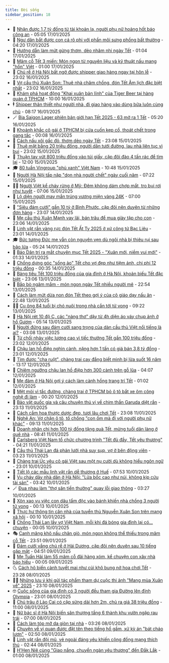 ```yaml
---
title: Đời sống
sidebar_position: 18
---
```


<!-- dantri-doi-song:START -->
- 🥳 [Nhận được 1,7 tỷ đồng từ tài khoản lạ, người phụ nữ hoảng hốt báo công an](https://dantri.com.vn/doi-song/nhan-duoc-17-ty-dong-tu-tai-khoan-la-nguoi-phu-nu-hoang-hot-bao-cong-an-20250117115514699.htm) - 05:05 17/01/2025
- 🌁 [Ngư dân bắt được con cá rô phi với phần môi sưng phồng bất thường](https://dantri.com.vn/doi-song/ngu-dan-bat-duoc-con-ca-ro-phi-voi-phan-moi-sung-phong-bat-thuong-20250117110501139.htm) - 04:20 17/01/2025
- 👀 [Hướng dẫn làm mứt gừng thơm, dẻo nhâm nhi ngày Tết](https://dantri.com.vn/tet-2025/huong-dan-lam-mut-gung-thom-deo-nham-nhi-ngay-tet-20250115115234147.htm) - 01:04 17/01/2025
- 🐻 [Mâm cỗ Tết 3 miền: Món ngon từ nguyên liệu và kỹ thuật nấu mang &quot;hồn&quot; Việt](https://dantri.com.vn/doi-song/mam-co-tet-3-mien-mon-ngon-tu-nguyen-lieu-va-ky-thuat-nau-mang-hon-viet-20250116201101447.htm) - 01:00 17/01/2025
- 🦅 [Chú rể ở Hà Nội bất ngờ được shipper giao hàng ngay tại hôn lễ](https://dantri.com.vn/doi-song/chu-re-o-ha-noi-bat-ngo-duoc-shipper-giao-hang-ngay-tai-hon-le-20250115144242762.htm) - 23:02 16/01/2025
- 🦩 [Vợ cầu thủ Xuân Son: Thuê nhà chăm chồng, đón Tết Âm lịch đặc biệt nhất](https://dantri.com.vn/doi-song/vo-cau-thu-xuan-son-thue-nha-cham-chong-don-tet-am-lich-dac-biet-nhat-20250112225031621.htm) - 23:02 16/01/2025
- 🦏 [Khám phá hoạt động &quot;Khai xuân bản lĩnh&quot; của Tiger Beer tại hàng quán ở TPHCM](https://dantri.com.vn/doi-song/kham-pha-hoat-dong-khai-xuan-ban-linh-cua-tiger-beer-tai-hang-quan-o-tphcm-20250116135435154.htm) - 10:00 16/01/2025
- 🕴 [Shipper thân thiết như người nhà, đi giao hàng vào dùng bữa luôn cùng chủ](https://dantri.com.vn/doi-song/shipper-than-thiet-nhu-nguoi-nha-di-giao-hang-vao-dung-bua-luon-cung-chu-20250116124817325.htm) - 08:17 16/01/2025
- 🪄 [Bia Saigon Lager phiên bản giới hạn Tết 2025 - 63 mở ra 1 Tết](https://dantri.com.vn/doi-song/bia-saigon-lager-phien-ban-gioi-han-tet-2025-63-mo-ra-1-tet-20250116120820380.htm) - 05:20 16/01/2025
- 🚦 [Khoảnh khắc cô gái ở TPHCM bị cửa cuốn kẹp cổ, thoát chết trong gang tấc](https://dantri.com.vn/doi-song/khoanh-khac-co-gai-o-tphcm-bi-cua-cuon-kep-co-thoat-chet-trong-gang-tac-20250115151717097.htm) - 00:08 16/01/2025
- 🤔 [Cách nấu xôi gấc đỏ, thơm dẻo ngày Tết](https://dantri.com.vn/tet-2025/cach-nau-xoi-gac-do-thom-deo-ngay-tet-20250114120636030.htm) - 23:08 15/01/2025
- 🚦 [Thuê mặt bằng 20 triệu đồng, người dân tưới đường, lau nhà liên tục vì bụi](https://dantri.com.vn/doi-song/thue-mat-bang-20-trieu-dong-nguoi-dan-tuoi-duong-lau-nha-lien-tuc-vi-bui-20250112181900700.htm) - 23:02 15/01/2025
- 🐎 [Thuận tay vứt 800 triệu đồng vào túi giấy, cặp đôi đào 4 tấn rác để tìm lại](https://dantri.com.vn/doi-song/thuan-tay-vut-800-trieu-dong-vao-tui-giay-cap-doi-dao-4-tan-rac-de-tim-lai-20250115113013775.htm) - 12:00 15/01/2025
- 🎓 [80 tuần Vingroup &quot;phủ xanh&quot; Việt Nam](https://dantri.com.vn/doi-song/80-tuan-vingroup-phu-xanh-viet-nam-20250115151345020.htm) - 10:48 15/01/2025
- 🐘 [Người Hà Nội tấp nập &quot;dọn nhà người chết&quot; ngày cuối năm](https://dantri.com.vn/doi-song/nguoi-ha-noi-tap-nap-don-nha-nguoi-chet-ngay-cuoi-nam-20250111220837636.htm) - 07:22 15/01/2025
- 🧑‍🏫 [Người Việt kể cháy rừng ở Mỹ: Đêm không dám chợp mắt, tro bụi rơi như tuyết](https://dantri.com.vn/doi-song/nguoi-viet-ke-chay-rung-o-my-dem-khong-dam-chop-mat-tro-bui-roi-nhu-tuyet-20250115110905620.htm) - 07:06 15/01/2025
- 🦒 [Lộ diện người may mắn trúng vương miện vàng 24K](https://dantri.com.vn/doi-song/lo-dien-nguoi-may-man-trung-vuong-mien-vang-24k-20250115134753530.htm) - 07:00 15/01/2025
- 🧰 [&quot;Siêu đám cưới&quot; gần 10 tỷ ở Bình Phước, cặp đôi nên duyên từ những đơn hàng](https://dantri.com.vn/doi-song/sieu-dam-cuoi-gan-10-ty-o-binh-phuoc-cap-doi-nen-duyen-tu-nhung-don-hang-20250114180323187.htm) - 23:07 14/01/2025
- 🧐 [Mẹ cầu thủ Xuân Mạnh vay lãi, bán trâu để mua giày tập cho con](https://dantri.com.vn/doi-song/me-cau-thu-xuan-manh-vay-lai-ban-trau-de-mua-giay-tap-cho-con-20250114150001398.htm) - 23:06 14/01/2025
- 🌮 [Linh vật rắn vàng rực đón Tết Ất Tỵ 2025 ở xứ công tử Bạc Liêu](https://dantri.com.vn/doi-song/linh-vat-ran-vang-ruc-don-tet-at-ty-2025-o-xu-cong-tu-bac-lieu-20250114125651317.htm) - 23:01 14/01/2025
- 🎓 [Bức tượng Đức mẹ vẫn còn nguyên vẹn dù ngôi nhà bị thiêu rụi sau bão lửa](https://dantri.com.vn/doi-song/buc-tuong-duc-me-van-con-nguyen-ven-du-ngoi-nha-bi-thieu-rui-sau-bao-lua-20250114121223390.htm) - 05:24 14/01/2025
- 🚀 [Báo Dân trí ra mắt chuyên mục Tết 2025 - &quot;Xuân mới, niềm vui mới&quot;](https://dantri.com.vn/doi-song/bao-dan-tri-ra-mat-chuyen-muc-tet-2025-xuan-moi-niem-vui-moi-20250114081134475.htm) - 01:33 14/01/2025
- 🤖 [Chồng dựng góc &quot;sống ảo&quot; Tết cho vợ đẹp như tiệm ảnh, chi phí 12 triệu đồng](https://dantri.com.vn/tet-2025/chong-dung-goc-song-ao-tet-cho-vo-dep-nhu-tiem-anh-chi-phi-12-trieu-dong-20250113165235721.htm) - 00:35 14/01/2025
- 🤩 [Bảng tiêu Tết 100 triệu đồng của gia đình ở Hà Nội, khoản biếu Tết đặc biệt](https://dantri.com.vn/doi-song/bang-tieu-tet-100-trieu-dong-cua-gia-dinh-o-ha-noi-khoan-bieu-tet-dac-biet-20250113183421060.htm) - 23:06 13/01/2025
- 👹 [Bắp bò ngâm mắm - món ngon ngày Tết nhiều người mê](https://dantri.com.vn/tet-2025/bap-bo-ngam-mam-mon-ngon-ngay-tet-nhieu-nguoi-me-20241214173141948.htm) - 22:54 13/01/2025
- 🦩 [Cách làm mứt dừa non đón Tết theo gợi ý của cô giáo dạy nấu ăn](https://dantri.com.vn/tet-2025/cach-lam-mut-dua-non-don-tet-theo-goi-y-cua-co-giao-day-nau-an-20241215102942052.htm) - 22:48 13/01/2025
- 🧑‍🏫 [Cụ ông 84 tuổi bị chó nuôi trong nhà cắn tới tử vong](https://dantri.com.vn/doi-song/cu-ong-84-tuoi-bi-cho-nuoi-trong-nha-can-toi-tu-vong-20250113150906329.htm) - 09:22 13/01/2025
- 🌈 [Hà Nội rét 10 độ C, các &quot;nàng thơ&quot; dậy từ 4h diện áo váy chụp ảnh ở hồ Gươm](https://dantri.com.vn/doi-song/ha-noi-ret-10-do-c-cac-nang-tho-day-tu-4h-dien-ao-vay-chup-anh-o-ho-guom-20250113114750198.htm) - 05:14 13/01/2025
- 💃 [Người đứng sau đám cưới sang trọng của dàn cầu thủ Việt nổi tiếng là ai?](https://dantri.com.vn/doi-song/nguoi-dung-sau-dam-cuoi-sang-trong-cua-dan-cau-thu-viet-noi-tieng-la-ai-20241008183456830.htm) - 03:08 13/01/2025
- 💂 [Từ chối nhảy việc lương cao vì tiếc thưởng Tết gần 100 triệu đồng](https://dantri.com.vn/doi-song/tu-choi-nhay-viec-luong-cao-vi-tiec-thuong-tet-gan-100-trieu-dong-20241224150733386.htm) - 23:02 12/01/2025
- 🦏 [Chậu lan hồ điệp nghìn cành, nặng hơn 1 tấn có giá bán 3,8 tỷ đồng](https://dantri.com.vn/doi-song/chau-lan-ho-diep-nghin-canh-nang-hon-1-tan-co-gia-ban-38-ty-dong-20250109101815261.htm) - 23:01 12/01/2025
- 🤡 [Tìm được &quot;cha ruột&quot;, chàng trai cay đắng biết mình bị lừa suốt 16 năm](https://dantri.com.vn/doi-song/tim-duoc-cha-ruot-chang-trai-cay-dang-biet-minh-bi-lua-suot-16-nam-20250112111840916.htm) - 13:17 12/01/2025
- 🫶 [Chiêm ngưỡng chậu lan hồ điệp hơn 300 cành trên gỗ lũa](https://dantri.com.vn/doi-song/chiem-nguong-chau-lan-ho-diep-hon-300-canh-tren-go-lua-20250112082128057.htm) - 04:07 12/01/2025
- 💪 [Mẹ đảm ở Hà Nội gợi ý cách làm cành hồng trang trí Tết](https://dantri.com.vn/tet-2025/me-dam-o-ha-noi-goi-y-cach-lam-canh-hong-trang-tri-tet-20250109161743221.htm) - 01:02 12/01/2025
- 🦅 [Mệt mỏi vì tắc đường, chàng trai ở TPHCM bỏ ô tô bắt xe ôm công nghệ đi làm](https://dantri.com.vn/doi-song/met-moi-vi-tac-duong-chang-trai-o-tphcm-bo-o-to-bat-xe-om-cong-nghe-di-lam-20250111212802144.htm) - 00:20 12/01/2025
- 🧠 [Bảo vật quốc gia và câu chuyện thú vị về chim thần Garuda diệt rắn](https://dantri.com.vn/doi-song/bao-vat-quoc-gia-va-cau-chuyen-thu-vi-ve-chim-than-garuda-diet-ran-20250111084119089.htm) - 23:13 11/01/2025
- 🦅 [Cách cắm hoa thược dược đẹp, tươi lâu chơi Tết](https://dantri.com.vn/doi-song/cach-cam-hoa-thuoc-duoc-dep-tuoi-lau-choi-tet-20250110152124721.htm) - 23:08 11/01/2025
- 💪 [Nghệ An: Vợ chặn ô tô, tố chồng &quot;con ốm mà đi với người phụ nữ khác&quot;](https://dantri.com.vn/doi-song/nghe-an-vo-chan-o-to-to-chong-con-om-ma-di-voi-nguoi-phu-nu-khac-20250111143225479.htm) - 09:13 11/01/2025
- 🧐 [Doanh nhân chi hơn 100 tỷ đồng tặng quà Tết, mừng tuổi dân làng ở quê nhà](https://dantri.com.vn/doi-song/doanh-nhan-chi-hon-100-ty-dong-tang-qua-tet-mung-tuoi-dan-lang-o-que-nha-20241214092803959.htm) - 08:41 11/01/2025
- 👀 [Carlsberg Việt Nam tổ chức chương trình &quot;Tết đủ đầy, Tết yêu thương&quot;](https://dantri.com.vn/doi-song/carlsberg-viet-nam-to-chuc-chuong-trinh-tet-du-day-tet-yeu-thuong-20250111110939063.htm) - 04:21 11/01/2025
- 🎉 [Cầu thủ Thái Lan đá phản lưới nhà suy sụp, vợ ở bên động viên](https://dantri.com.vn/doi-song/cau-thu-thai-lan-da-phan-luoi-nha-suy-sup-vo-o-ben-dong-vien-20250109112404137.htm) - 03:23 11/01/2025
- 💂 [Chàng trai Úc yêu cô gái Việt sau một nụ cười dù không hiểu ngôn ngữ](https://dantri.com.vn/doi-song/chang-trai-uc-yeu-co-gai-viet-sau-mot-nu-cuoi-du-khong-hieu-ngon-ngu-20250107135001382.htm) - 23:01 10/01/2025
- 🚀 [Tiết lộ các mẫu linh vật rắn dễ thương ở Huế](https://dantri.com.vn/doi-song/tiet-lo-cac-mau-linh-vat-ran-de-thuong-o-hue-20250110070543480.htm) - 07:53 10/01/2025
- 👹 [Vụ cháy dãy nhà dân ở Hà Nội: &quot;Lửa bốc cao như núi, không kịp cứu tài sản&quot;](https://dantri.com.vn/doi-song/vu-chay-day-nha-dan-o-ha-noi-lua-boc-cao-nhu-nui-khong-kip-cuu-tai-san-20250110102330765.htm) - 03:42 10/01/2025
- 🪄 [Đua nhau làm &quot;thợ săn tiền thưởng&quot; quay lỗi giao thông](https://dantri.com.vn/doi-song/dua-nhau-lam-tho-san-tien-thuong-quay-loi-giao-thong-20250107144116746.htm) - 03:27 10/01/2025
- 🌁 [Xôn xao vụ việc con dâu tẩm độc vào bánh khiến nhà chồng 3 người tử vong](https://dantri.com.vn/doi-song/xon-xao-vu-viec-con-dau-tam-doc-vao-banh-khien-nha-chong-3-nguoi-tu-vong-20250108165528576.htm) - 00:13 10/01/2025
- 🌋 [Thực hư thông tin căn nhà của tuyển thủ Nguyễn Xuân Son trên mạng xã hội](https://dantri.com.vn/doi-song/thuc-hu-thong-tin-can-nha-cua-tuyen-thu-nguyen-xuan-son-tren-mang-xa-hoi-20250108153514736.htm) - 00:10 10/01/2025
- 🦆 [Chồng Thái Lan lấy vợ Việt Nam, mỗi khi đá bóng gia đình lại có... chuyện](https://dantri.com.vn/doi-song/chong-thai-lan-lay-vo-viet-nam-moi-khi-da-bong-gia-dinh-lai-co-chuyen-20250109170317709.htm) - 00:05 10/01/2025
- 🎭 [Canh măng khô nấu chân giò, món ngon không thể thiếu trong mâm cỗ Tết](https://dantri.com.vn/tet-2025/canh-mang-kho-nau-chan-gio-mon-ngon-khong-the-thieu-trong-mam-co-tet-20250109085407775.htm) - 23:51 09/01/2025
- 🤡 [Đám cưới vắng chú rể ở Hải Dương, cặp đôi nên duyên sau 10 tiếng gặp mặt](https://dantri.com.vn/doi-song/dam-cuoi-vang-chu-re-o-hai-duong-cap-doi-nen-duyen-sau-10-tieng-gap-mat-20250109111702245.htm) - 04:51 09/01/2025
- 🦩 [Mẹ Tuấn Hải làm 55 mâm cỗ đãi hàng xóm, kể chuyện con xây nhà báo hiếu](https://dantri.com.vn/doi-song/me-tuan-hai-lam-55-mam-co-dai-hang-xom-ke-chuyen-con-xay-nha-bao-hieu-20250108194532084.htm) - 00:05 09/01/2025
- 🌜 [Cách hô biến cành tuyết mai như củi khô bung nở hoa chơi Tết](https://dantri.com.vn/tet-2025/cach-ho-bien-canh-tuyet-mai-nhu-cui-kho-bung-no-hoa-choi-tet-20250107100843651.htm) - 23:28 08/01/2025
- 🧑‍🏫 [Những lưu ý khi gửi tác phẩm tham dự cuộc thi ảnh &quot;Mang mùa Xuân về&quot; 2025](https://dantri.com.vn/tet-2025/nhung-luu-y-khi-gui-tac-pham-tham-du-cuoc-thi-anh-mang-mua-xuan-ve-2025-20250108172618789.htm) - 23:10 08/01/2025
- 🤓 [Cuộc sống của gia đình có 3 người đều tham gia Đường lên đỉnh Olympia](https://dantri.com.vn/doi-song/cuoc-song-cua-gia-dinh-co-3-nguoi-deu-tham-gia-duong-len-dinh-olympia-20250107161401339.htm) - 23:01 08/01/2025
- 🤗 [Chú trâu ở Lào Cai có cặp sừng dài hơn 2m, chủ ra giá 38 triệu đồng](https://dantri.com.vn/doi-song/chu-trau-o-lao-cai-co-cap-sung-dai-hon-2m-chu-ra-gia-38-trieu-dong-20241202100421839.htm) - 11:00 08/01/2025
- 🦒 [Nữ bác sĩ ở Hà Nội biến sân thượng tầng 6 thành khu vườn ngập rau trái](https://dantri.com.vn/doi-song/nu-bac-si-o-ha-noi-bien-san-thuong-tang-6-thanh-khu-vuon-ngap-rau-trai-20250107140832412.htm) - 07:00 08/01/2025
- 💂 [Cách làm tóp mỡ da giòn tại nhà](https://dantri.com.vn/doi-song/cach-lam-top-mo-da-gion-tai-nha-20250107150626870.htm) - 03:26 08/01/2025
- 🚀 [Chuyện về vị quan được đặt tên theo tiếng hổ gầm, xử kỳ án &quot;bát cháo lươn&quot;](https://dantri.com.vn/doi-song/chuyen-ve-vi-quan-duoc-dat-ten-theo-tieng-ho-gam-xu-ky-an-bat-chao-luon-20250104123557099.htm) - 02:50 08/01/2025
- 🐲 [Linh vật rắn đội mũ, vẻ ngoài đáng yêu khiến cộng đồng mạng thích thú](https://dantri.com.vn/doi-song/linh-vat-ran-doi-mu-ve-ngoai-dang-yeu-khien-cong-dong-mang-thich-thu-20250108084322634.htm) - 02:44 08/01/2025
- 🎡 [H&#39;Hen Niê cùng &quot;Giao nắng, chuyển ngàn yêu thương&quot; đến Đắk Lắk](https://dantri.com.vn/doi-song/hhen-nie-cung-giao-nang-chuyen-ngan-yeu-thuong-den-dak-lak-20250107162915088.htm) - 01:00 08/01/2025<!-- dantri-doi-song:END -->
